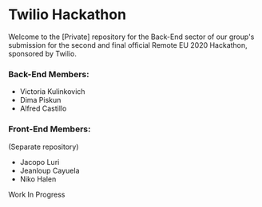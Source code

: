 # Twilio Hackathon

Welcome to the [Private] repository for the Back-End sector of our group's submission for the second and final official Remote EU 2020 Hackathon, sponsored by Twilio.

### Back-End Members:
- Victoria Kulinkovich
- Dima Piskun
- Alfred Castillo

### Front-End Members:
(Separate repository)
- Jacopo Luri
- Jeanloup Cayuela
- Niko Halen

Work In Progress
